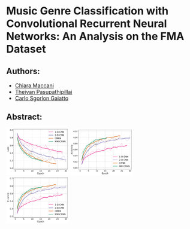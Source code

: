 # Music Genre Classification with Convolutional Recurrent Neural Networks: An Analysis on the FMA Dataset

## Authors:
- [Chiara Maccani](https://github.com/chiaramaccani)
- [Theivan Pasupathipillai](https://github.com/TheivanPasu)
- [Carlo Sgorlon Gaiatto](https://github.com/carlosgorlongaiatto)

## Abstract:

<p float="left">
  <img src="/resources/images/loss.png" width="33%" />
  <img src="/resources/images/accuracy.png" width="33%" /> 
  <img src="/resources/images/F1_score.png" width="33%" />
</p>
